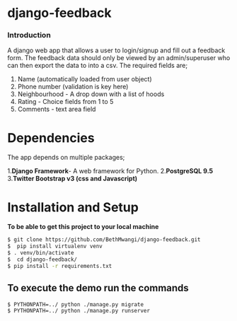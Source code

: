 # django-feedback

### Introduction
A django web app that allows a user to login/signup and fill out a feedback form.
The feedback data should only be viewed by an admin/superuser who can then export the data to into a csv.  The required fields are; 

 1. Name (automatically loaded from user object) 
 2. Phone number (validation is key here)
 3. Neighbourhood - A drop down with a list of hoods
 4. Rating - Choice fields from 1 to 5
 5. Comments - text area field


  # Dependencies
 The app depends on multiple packages;

1.**Django Framework**- A web framework for Python.
2.**PostgreSQL 9.5**
3.**Twitter Bootstrap v3 (css and Javascript)**

   # Installation and Setup

**To be able to get this project to your local machine**

```sh
$ git clone https://github.com/BethMwangi/django-feedback.git
$  pip install virtualenv venv
$ . venv/bin/activate
$  cd django-feedback/
$ pip install -r requirements.txt
```


 ## To execute the demo run the commands

 ```sh
$ PYTHONPATH=../ python ./manage.py migrate
$ PYTHONPATH=../ python ./manage.py runserver
